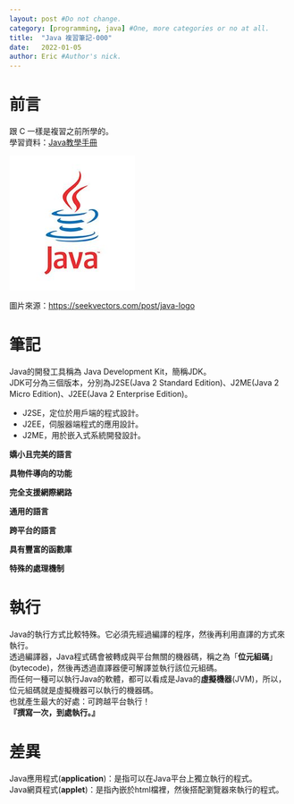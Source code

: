 ```yaml
---
layout: post #Do not change.
category: [programming, java] #One, more categories or no at all.
title:  "Java 複習筆記-000"
date:   2022-01-05
author: Eric #Author's nick.
---
```


# 前言 #
跟 C 一樣是複習之前所學的。  
學習資料：[Java教學手冊](https://www.books.com.tw/products/0010555220 "Title")

<a href="/assets/img/posts/javalogo.jpg" data-lity class="sx-center">
  <img src="/assets/img/posts/javalogo_thumb.jpg"/>
</a>

圖片來源：https://seekvectors.com/post/java-logo

# 筆記 #
Java的開發工具稱為 Java Development Kit，簡稱JDK。  
JDK可分為三個版本，分別為J2SE(Java 2 Standard Edition)、J2ME(Java 2 Micro Edition)、J2EE(Java 2 Enterprise Edition)。
- J2SE，定位於用戶端的程式設計。
- J2EE，伺服器端程式的應用設計。
- J2ME，用於嵌入式系統開發設計。

**嬌小且完美的語言**  

**具物件導向的功能**  

**完全支援網際網路**  

**通用的語言**  

**跨平台的語言**  

**具有豐富的函數庫**  

**特殊的處理機制**  

# 執行 #
Java的執行方式比較特殊。它必須先經過編譯的程序，然後再利用直譯的方式來執行。  
透過編譯器，Java程式碼會被轉成與平台無關的機器碼，稱之為「**位元組碼**」(bytecode)，然後再透過直譯器便可解譯並執行該位元組碼。  
而任何一種可以執行Java的軟體，都可以看成是Java的**虛擬機器**(JVM)，所以，位元組碼就是虛擬機器可以執行的機器碼。  
也就產生最大的好處：可跨越平台執行！  
**『撰寫一次，到處執行。』**  

# 差異 #
Java應用程式(**application**)：是指可以在Java平台上獨立執行的程式。  
Java網頁程式(**applet**)：是指內嵌於html檔裡，然後搭配瀏覽器來執行的程式。  
